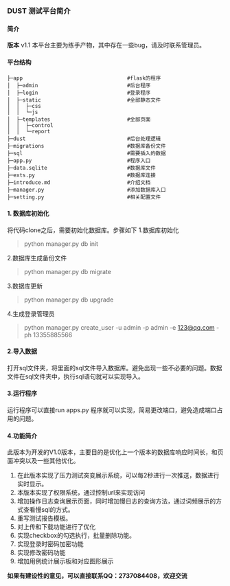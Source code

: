 ### DUST 测试平台简介

#### 简介

**版本** v1.1
本平台主要为练手产物，其中存在一些bug，请及时联系管理员。

#### 平台结构
```text
├─app                                  #flask的程序
│  ├─admin                             #后台程序
│  ├─login                             #登录程序
│  ├─static                            #全部静态文件
│  │  ├─css                     
│  │  └─js
│  ├─templates                         #全部页面
│  │  ├─control
│  │  └─report
├─dust                                 #后台处理逻辑
├─migrations                           #数据库备份文件
├─sql                                  #需要插入的数据
├─app.py                               #程序入口
├─data.sqlite                          #数据库文件
├─exts.py                              #数据库连接
├─introduce.md                         #介绍文档
├─manager.py                           #添加数据库入口
├─setting.py                           #相关配置文件
```

#### 1. 数据库初始化
将代码clone之后，需要初始化数据库。步骤如下
1.数据库初始化
>python manager.py db init

2.数据库生成备份文件
>python manager.py db migrate

3.数据库更新
>python manager.py db upgrade

4.生成登录管理员
>python manager.py create_user -u admin -p admin -e 123@qq.com -ph 13355885566

#### 2.导入数据
打开sql文件夹，将里面的sql文件导入数据库。避免出现一些不必要的问题。数据文件在sql文件夹中，执行sql语句就可以实现导入。

#### 3.运行程序
运行程序可以直接run apps.py 程序就可以实现，简易更改端口，避免造成端口占用的问题。

#### 4.功能简介
此版本为开发的V1.0版本，主要目的是优化上一个版本的数据库响应时间长，和页面冲突以及一些其他优化。
1. 在此版本实现了压力测试突变展示系统，可以每2秒进行一次推送，数据进行实时显示。
2. 本版本实现了权限系统，通过控制url来实现访问
3. 增加操作日志查询展示页面，同时增加慢日志的查询方法，通过词频展示的方式查看慢sql的方式。
4. 重写测试报告模板。
5. 对上传和下载功能进行了优化
6. 实现checkbox的勾选执行，批量删除功能。
7. 实现登录时密码加密功能
8. 实现修改密码功能
9. 增加用例统计展示板和对应图形展示

**如果有建设性的意见，可以直接联系QQ：2737084408，欢迎交流**